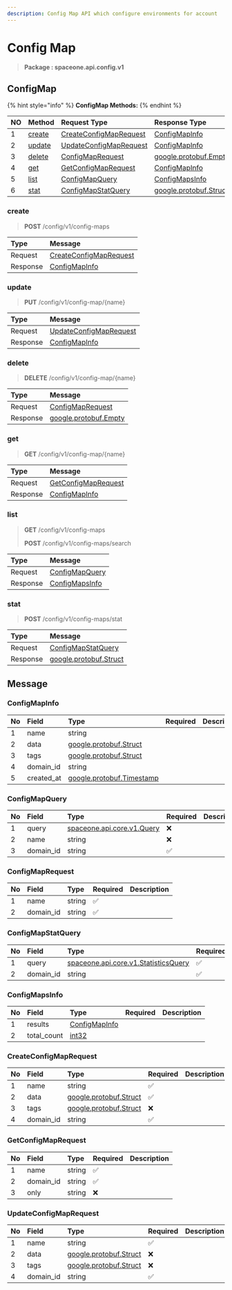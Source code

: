 ```yaml
---
description: Config Map API which configure environments for account
---
```


# Config Map

> **Package : spaceone.api.config.v1**

## ConfigMap

{% hint style="info" %}
**ConfigMap Methods:**
{% endhint %}

| NO | Method | Request Type | Response Type | Description |
| :--- | :--- | :--- | :--- | :--- |
| 1 | [create](https://github.com/spaceone-dev/api-doc/tree/709a9f739008ac01f9038b4950fc11b1f3d05742/config/v1/Config-map.md#create) | [CreateConfigMapRequest](https://github.com/spaceone-dev/api-doc/tree/709a9f739008ac01f9038b4950fc11b1f3d05742/config/v1/Config-map.md#createconfigmaprequest) | [ConfigMapInfo](https://github.com/spaceone-dev/api-doc/tree/709a9f739008ac01f9038b4950fc11b1f3d05742/config/v1/Config-map.md#configmapinfo) |  |
| 2 | [update](https://github.com/spaceone-dev/api-doc/tree/709a9f739008ac01f9038b4950fc11b1f3d05742/config/v1/Config-map.md#update) | [UpdateConfigMapRequest](https://github.com/spaceone-dev/api-doc/tree/709a9f739008ac01f9038b4950fc11b1f3d05742/config/v1/Config-map.md#updateconfigmaprequest) | [ConfigMapInfo](https://github.com/spaceone-dev/api-doc/tree/709a9f739008ac01f9038b4950fc11b1f3d05742/config/v1/Config-map.md#configmapinfo) |  |
| 3 | [delete](https://github.com/spaceone-dev/api-doc/tree/709a9f739008ac01f9038b4950fc11b1f3d05742/config/v1/Config-map.md#delete) | [ConfigMapRequest](https://github.com/spaceone-dev/api-doc/tree/709a9f739008ac01f9038b4950fc11b1f3d05742/config/v1/Config-map.md#configmaprequest) | [google.protobuf.Empty](https://github.com/protocolbuffers/protobuf/blob/master/src/google/protobuf/empty.proto) |  |
| 4 | [get](https://github.com/spaceone-dev/api-doc/tree/709a9f739008ac01f9038b4950fc11b1f3d05742/config/v1/Config-map.md#get) | [GetConfigMapRequest](https://github.com/spaceone-dev/api-doc/tree/709a9f739008ac01f9038b4950fc11b1f3d05742/config/v1/Config-map.md#getconfigmaprequest) | [ConfigMapInfo](https://github.com/spaceone-dev/api-doc/tree/709a9f739008ac01f9038b4950fc11b1f3d05742/config/v1/Config-map.md#configmapinfo) |  |
| 5 | [list](https://github.com/spaceone-dev/api-doc/tree/709a9f739008ac01f9038b4950fc11b1f3d05742/config/v1/Config-map.md#list) | [ConfigMapQuery](https://github.com/spaceone-dev/api-doc/tree/709a9f739008ac01f9038b4950fc11b1f3d05742/config/v1/Config-map.md#configmapquery) | [ConfigMapsInfo](https://github.com/spaceone-dev/api-doc/tree/709a9f739008ac01f9038b4950fc11b1f3d05742/config/v1/Config-map.md#configmapsinfo) |  |
| 6 | [stat](https://github.com/spaceone-dev/api-doc/tree/709a9f739008ac01f9038b4950fc11b1f3d05742/config/v1/Config-map.md#stat) | [ConfigMapStatQuery](https://github.com/spaceone-dev/api-doc/tree/709a9f739008ac01f9038b4950fc11b1f3d05742/config/v1/Config-map.md#configmapstatquery) | [google.protobuf.Struct](https://github.com/protocolbuffers/protobuf/blob/master/src/google/protobuf/struct.proto) |  |

### 

### create

> **POST** /config/v1/config-maps

| Type | Message |
| :--- | :--- |
| Request | [CreateConfigMapRequest](https://github.com/spaceone-dev/api-doc/tree/709a9f739008ac01f9038b4950fc11b1f3d05742/config/v1/Config-map.md#createconfigmaprequest) |
| Response | [ConfigMapInfo](https://github.com/spaceone-dev/api-doc/tree/709a9f739008ac01f9038b4950fc11b1f3d05742/config/v1/Config-map.md#configmapinfo) |

### 

### update

> **PUT** /config/v1/config-map/{name}

| Type | Message |
| :--- | :--- |
| Request | [UpdateConfigMapRequest](https://github.com/spaceone-dev/api-doc/tree/709a9f739008ac01f9038b4950fc11b1f3d05742/config/v1/Config-map.md#updateconfigmaprequest) |
| Response | [ConfigMapInfo](https://github.com/spaceone-dev/api-doc/tree/709a9f739008ac01f9038b4950fc11b1f3d05742/config/v1/Config-map.md#configmapinfo) |

### delete

> **DELETE** /config/v1/config-map/{name}

| Type | Message |
| :--- | :--- |
| Request | [ConfigMapRequest](https://github.com/spaceone-dev/api-doc/tree/709a9f739008ac01f9038b4950fc11b1f3d05742/config/v1/Config-map.md#configmaprequest) |
| Response | [google.protobuf.Empty](https://github.com/protocolbuffers/protobuf/blob/master/src/google/protobuf/empty.proto) |

### get

> **GET** /config/v1/config-map/{name}

| Type | Message |
| :--- | :--- |
| Request | [GetConfigMapRequest](https://github.com/spaceone-dev/api-doc/tree/709a9f739008ac01f9038b4950fc11b1f3d05742/config/v1/Config-map.md#getconfigmaprequest) |
| Response | [ConfigMapInfo](https://github.com/spaceone-dev/api-doc/tree/709a9f739008ac01f9038b4950fc11b1f3d05742/config/v1/Config-map.md#configmapinfo) |

### list

> **GET** /config/v1/config-maps
>
> **POST** /config/v1/config-maps/search

| Type | Message |
| :--- | :--- |
| Request | [ConfigMapQuery](https://github.com/spaceone-dev/api-doc/tree/709a9f739008ac01f9038b4950fc11b1f3d05742/config/v1/Config-map.md#configmapquery) |
| Response | [ConfigMapsInfo](https://github.com/spaceone-dev/api-doc/tree/709a9f739008ac01f9038b4950fc11b1f3d05742/config/v1/Config-map.md#configmapsinfo) |

### stat

> **POST** /config/v1/config-maps/stat

| Type | Message |
| :--- | :--- |
| Request | [ConfigMapStatQuery](https://github.com/spaceone-dev/api-doc/tree/709a9f739008ac01f9038b4950fc11b1f3d05742/config/v1/Config-map.md#configmapstatquery) |
| Response | [google.protobuf.Struct](https://github.com/protocolbuffers/protobuf/blob/master/src/google/protobuf/struct.proto) |

## Message

### ConfigMapInfo

| No | Field | Type | Required | Description |
| :--- | :--- | :--- | :--- | :--- |
| 1 | name | string |  |  |
| 2 | data | [google.protobuf.Struct](https://github.com/protocolbuffers/protobuf/blob/master/src/google/protobuf/struct.proto) |  |  |
| 3 | tags | [google.protobuf.Struct](https://github.com/protocolbuffers/protobuf/blob/master/src/google/protobuf/struct.proto) |  |  |
| 4 | domain\_id | string |  |  |
| 5 | created\_at | [google.protobuf.Timestamp](https://github.com/protocolbuffers/protobuf/blob/master/src/google/protobuf/timestamp.proto) |  |  |

### ConfigMapQuery

| No | Field | Type | Required | Description |
| :--- | :--- | :--- | :--- | :--- |
| 1 | query | [spaceone.api.core.v1.Query](https://spaceone-dev.gitbook.io/api-reference/common-v1/search-query) | ❌ |  |
| 2 | name | string | ❌ |  |
| 3 | domain\_id | string | ✅ |  |

### ConfigMapRequest

| No | Field | Type | Required | Description |
| :--- | :--- | :--- | :--- | :--- |
| 1 | name | string | ✅ |  |
| 2 | domain\_id | string | ✅ |  |

### ConfigMapStatQuery

| No | Field | Type | Required | Description |
| :--- | :--- | :--- | :--- | :--- |
| 1 | query | [spaceone.api.core.v1.StatisticsQuery](https://spaceone-dev.gitbook.io/api-reference/common-v1/statistics-query) | ✅ |  |
| 2 | domain\_id | string | ✅ |  |

### ConfigMapsInfo

| No | Field | Type | Required | Description |
| :--- | :--- | :--- | :--- | :--- |
| 1 | results | [ConfigMapInfo](https://github.com/spaceone-dev/api-doc/tree/709a9f739008ac01f9038b4950fc11b1f3d05742/config/v1/Config-map.md#configmapinfo) |  |  |
| 2 | total\_count | [int32](https://github.com/protocolbuffers/protobuf/blob/master/src/google/protobuf/type.proto) |  |  |

### CreateConfigMapRequest

| No | Field | Type | Required | Description |
| :--- | :--- | :--- | :--- | :--- |
| 1 | name | string | ✅ |  |
| 2 | data | [google.protobuf.Struct](https://github.com/protocolbuffers/protobuf/blob/master/src/google/protobuf/struct.proto) | ✅ |  |
| 3 | tags | [google.protobuf.Struct](https://github.com/protocolbuffers/protobuf/blob/master/src/google/protobuf/struct.proto) | ❌ |  |
| 4 | domain\_id | string | ✅ |  |

### GetConfigMapRequest

| No | Field | Type | Required | Description |
| :--- | :--- | :--- | :--- | :--- |
| 1 | name | string | ✅ |  |
| 2 | domain\_id | string | ✅ |  |
| 3 | only | string | ❌ |  |

### UpdateConfigMapRequest

| No | Field | Type | Required | Description |
| :--- | :--- | :--- | :--- | :--- |
| 1 | name | string | ✅ |  |
| 2 | data | [google.protobuf.Struct](https://github.com/protocolbuffers/protobuf/blob/master/src/google/protobuf/struct.proto) | ❌ |  |
| 3 | tags | [google.protobuf.Struct](https://github.com/protocolbuffers/protobuf/blob/master/src/google/protobuf/struct.proto) | ❌ |  |
| 4 | domain\_id | string | ✅ |  |

